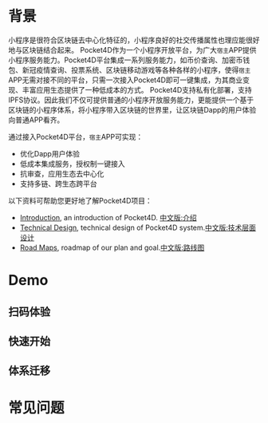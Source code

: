 # 背景
小程序是很符合区块链去中心化特征的，小程序良好的社交传播属性也理应能很好地与区块链结合起来。
Pocket4D作为一个小程序开放平台，为广大`宿主`APP提供小程序服务能力。Pocket4D平台集成一系列服务能力，如币价查询、加密币钱包、新冠疫情查询、投票系统、区块链移动游戏等各种各样的小程序，使得`宿主`APP无需对接不同的平台，只需一次接入Pocket4D即可一键集成，为其商业变现、丰富应用生态提供了一种低成本的方式。
Pocket4D支持私有化部署，支持IPFS协议。因此我们不仅可提供普通的小程序开放服务能力，更能提供一个基于区块链的小程序体系，将小程序带入区块链的世界里，让区块链Dapp的用户体验向普通APP看齐。

通过接入Pocket4D平台，`宿主`APP可实现：
- 优化Dapp用户体验
- 低成本集成服务，授权制一键接入
- 抗审查，应用生态去中心化
- 支持多链、跨生态跨平台

以下资料可帮助您更好地了解Pocket4D项目：
* [Introduction](introduction.md), an introduction of Pocket4D. [中文版:介绍](introduction_cn.md)
* [Technical Design](technical-design.md), technical design of Pocket4D system.[中文版:技术层面设计](technical-design_cn.md)
* [Road Maps](roadmaps.md), roadmap of our plan and goal.[中文版:路线图](roadmaps_cn.md)

# Demo

## 扫码体验

## 快速开始

## 体系迁移

# 常见问题

